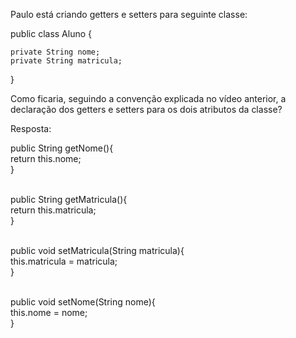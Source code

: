 Paulo está criando getters e setters para seguinte classe:

public class Aluno {

    private String nome;
    private String matricula;

}


Como ficaria, seguindo a convenção explicada no vídeo anterior, a declaração dos getters e setters para os dois atributos da classe?

Resposta:

public String getNome(){<br>
   return this.nome;<br>
}<br><br>

public String getMatricula(){<br>
   return this.matricula;<br>
}<br><br>

public void setMatricula(String matricula){<br>
   this.matricula = matricula;<br>
}<br><br>

public void setNome(String nome){<br>
   this.nome = nome;<br>
}<br>